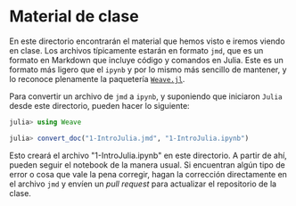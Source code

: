 # Material de clase

En este directorio encontrarán el material que hemos visto e iremos viendo en clase.
Los archivos típicamente estarán en formato `jmd`, que es un formato
en Markdown que incluye código y comandos en Julia. Este es un formato
más ligero que el `ipynb` y por lo mismo más sencillo de mantener, y lo reconoce plenamente la paquetería [`Weave.jl`](https://github.com/JunoLab/Weave.jl).

Para convertir un archivo de `jmd` a `ipynb`, y suponiendo
que iniciaron `Julia` desde este directorio, pueden hacer lo
siguiente:
```julia
julia> using Weave

julia> convert_doc("1-IntroJulia.jmd", "1-IntroJulia.ipynb")
```
Esto creará el archivo "1-IntroJulia.ipynb" en este directorio.
A partir de ahí, pueden seguir el notebook de la manera usual.
Si encuentran algún tipo de error o cosa que vale la pena
corregir, hagan la corrección directamente en el archivo `jmd` y
envíen un *pull request* para actualizar el repositorio de la clase.
